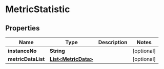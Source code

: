 
# MetricStatistic

## Properties
Name | Type | Description | Notes
------------ | ------------- | ------------- | -------------
**instanceNo** | **String** |  |  [optional]
**metricDataList** | [**List&lt;MetricData&gt;**](MetricData.md) |  |  [optional]




